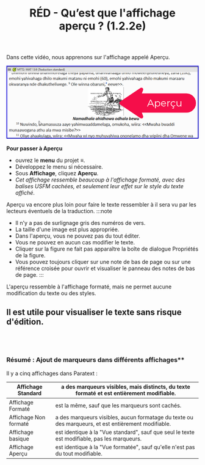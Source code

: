﻿---
title: RÉD - Qu’est que l'affichage aperçu ? (1.2.2e)
---

Dans cette vidéo, nous apprenons sur l'affichage appelé Aperçu.

![](../media/d1de3698a2609d7d12e00b04228627be.png)

**Pour passer à Aperçu**

-   ouvrez le **menu** du projet **≡**.
-   Développez le menu si nécessaire.
-   Sous **Affichage**, cliquez **Aperçu**.  
   -  *Cet affichage ressemble beaucoup à l'affichage formaté, avec des balises USFM cachées, et seulement leur effet sur le style du texte affiché*.

Aperçu va encore plus loin pour faire le texte ressembler à il sera vu par les lecteurs éventuels de la traduction.
:::note
-   Il n'y a pas de surlignage gris des numéros de vers.
-   La taille d'une image est plus appropriée.
-   Dans l'aperçu, vous ne pouvez pas du tout éditer.
-   Vous ne pouvez en aucun cas modifier le texte.
-   Cliquer sur la figure ne fait pas apparaître la boîte de dialogue Propriétés de la figure.
-   Vous pouvez toujours cliquer sur une note de bas de page ou sur une référence croisée pour ouvrir et visualiser le panneau des notes de bas de page.
:::

L'aperçu ressemble à l'affichage formaté, mais ne permet aucune modification du texte ou des styles.

Il est utile pour visualiser le texte sans risque d'édition.
 
----

 
----

### Résumé : Ajout de marqueurs dans différents affichages**

Il y a cinq affichages dans Paratext :

| Affichage Standard    | a des marqueurs visibles, mais distincts, du texte formaté et est entièrement modifiable.           |
|-----------------------|-----------------------------------------------------------------------------------------------------|
| Affichage Formaté     | est la même, sauf que les marqueurs sont cachés.                                                    |
| Affichage Non formaté | a des marqueurs visibles, aucun formatage du texte ou des marqueurs, et est entièrement modifiable. |
| Affichage basique     | est identique à la "Vue standard", sauf que seul le texte est modifiable, pas les marqueurs.        |
| Affichage Aperçu      | est identique à la "Vue formatée", sauf qu'elle n'est pas du tout modifiable.                       |

